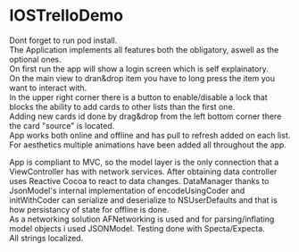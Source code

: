 # IOSTrelloDemo
Dont forget to run pod install.<br>
The Application implements all features both the obligatory, aswell as the optional ones.<br>
On first run the app will show a login screen which is self explainatory.<br>
On the main view to dran&drop item you have to long press the item you want to interact with.<br>
In the upper right corner there is a button to enable/disable a lock that blocks the ability to add cards to other lists than the first one.<br>
Adding new cards id done by drag&drop from the left bottom corner there the card "source" is located.<br>
App works both online and offline and has pull to refresh added on each list.<br>
For aesthetics multiple animations have been added all throughout the app.
<p>
App is compliant to MVC, so the model layer is the only connection that a ViewController has with network services. After obtaining data controller uses Reactive Cocoa to react to data changes. DataManager thanks to JsonModel's internal implementation of encodeUsingCoder and initWithCoder can serialize and deserialize to NSUserDefaults and that is how persistancy of state for offline is done.<br>
As a networking solution AFNetworking is used and for parsing/inflating model objects i used JSONModel. Testing done with Specta/Expecta.<br>
All strings localized.
</p>
